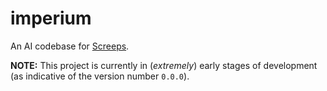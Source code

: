 # imperium

An AI codebase for [Screeps](https://screeps.com).

**NOTE:** This project is currently in (_extremely_) early stages of development
(as indicative of the version number `0.0.0`).

